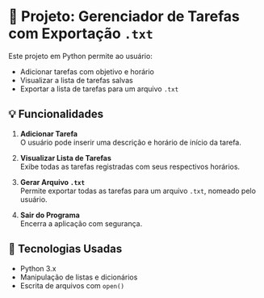 # 📝 Projeto: Gerenciador de Tarefas com Exportação `.txt`

Este projeto em Python permite ao usuário:

- Adicionar tarefas com objetivo e horário
- Visualizar a lista de tarefas salvas
- Exportar a lista de tarefas para um arquivo `.txt`

## 💡 Funcionalidades

1. **Adicionar Tarefa**  
   O usuário pode inserir uma descrição e horário de início da tarefa.

2. **Visualizar Lista de Tarefas**  
   Exibe todas as tarefas registradas com seus respectivos horários.

3. **Gerar Arquivo `.txt`**  
   Permite exportar todas as tarefas para um arquivo `.txt`, nomeado pelo usuário.

4. **Sair do Programa**  
   Encerra a aplicação com segurança.

## 📌 Tecnologias Usadas

- Python 3.x
- Manipulação de listas e dicionários
- Escrita de arquivos com `open()`